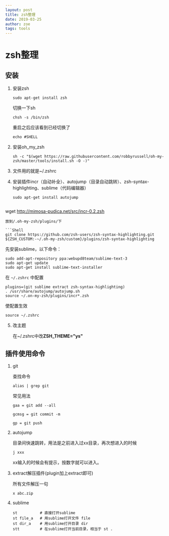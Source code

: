 ```yaml
---
layout: post
title: zsh整理
date: 2019-03-25
author: zoe
tags: tools
---
```


# zsh整理

## 安装

1. 安装zsh

   ```Shell
   sudo apt-get install zsh
   ```

   切换一下sh

   ```Shell
   chsh -s /bin/zsh
   ```

   重启之后应该看到已经切换了

   ```Shell
   echo #SHELL
   ```

2. 安装oh_my_zsh

   ```Shell
   sh -c "$(wget https://raw.githubusercontent.com/robbyrussell/oh-my-zsh/master/tools/install.sh -O -)"
   ```

3. 文件用的就是~/.zshrc

4. 安装插件incr（自动补全）、autojump（目录自动跳转）、zsh-syntax-highlighting、sublime（代码编辑器）

   ```Shell
   sudo apt-get install autojump
   ```

   ```Shell
wget http://mimosa-pudica.net/src/incr-0.2.zsh
   ```
   放到/.oh-my-zsh/plugins/下
   
   ```Shell
git clone https://github.com/zsh-users/zsh-syntax-highlighting.git ${ZSH_CUSTOM:-~/.oh-my-zsh/custom}/plugins/zsh-syntax-highlighting
   ```
   
   先安装sublime，以下命令：
   ```Shell
   sudo add-apt-repository ppa:webupd8team/sublime-text-3
   sudo apt-get update
   sudo apt-get install sublime-text-installer
   ```
   在 `~/.zshrc` 中配置
   
   ```Shell
   plugins=(git sublime extract zsh-syntax-highlighting)
   . /usr/share/autojump/autojump.sh
   source ~/.on-my-zsh/plugins/incr*.zsh
   ```

   使配置生效
   
   ```Shell
source ~/.zshrc
   ```

5. 改主题

   在~/.zshrc中改**ZSH_THEME="ys"**

## 插件使用命令

1. git

   查找命令

   ```Shell
   alias | grep git
   ```

   常见用法
   ```Shell
   gaa = git add --all
   
   gcmsg = git commit -m
   
   gp = git push
   ```

2. autojump

   目录间快速跳转，用法是之前进入过xx目录，再次想进入的时候

   ```Shell
   j xxx
   ```

   xx输入的时候会有提示，按数字就可以进入。

3. extract解压插件(plugin加上extract即可)

   所有文件解压一句 

   ```Shell
   x abc.zip
   ```

4. sublime

   ```Shell
   st          # 直接打开sublime
   st file_a   # 用sublime打开文件 file
   st dir_a    # 用sublime打开目录 dir
   stt         # 在sublime打开当前目录，相当于 st .
   ```

   